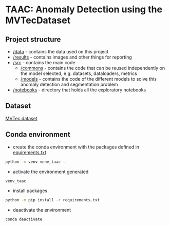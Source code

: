 # TAAC: Anomaly Detection using the MVTecDataset


## Project structure

- [/data](/data) - contains the data used on this project 
- [/results](/results/) - contains images and other things for reporting
- [/src](/src) - contains the main code
    - [/commons](/src/commons/) - contains the code that can be reused independently on the model selected, e.g. datasets, dataloaders, metrics
    - [/models](/src/models/) - contains the code of the different models to solve this anomaly detection and segmentation problem
- [/notebooks](/notebooks) -  directory that holds all the exploratory notebooks


## Dataset

[MVTec dataset](https://www.mvtec.com/company/research/datasets/mvtec-ad)


## Conda environment

- create the conda environment with the packages defined in [equirements.txt](/requirements.txt)
```sh
python -m venv venv_taac .
```

- activate the environment generated
```sh
venv_taac
```

- install packages
```sh
python -m pip install -r requirements.txt
```

- deactivate the environment
```sh
conda deactivate
```